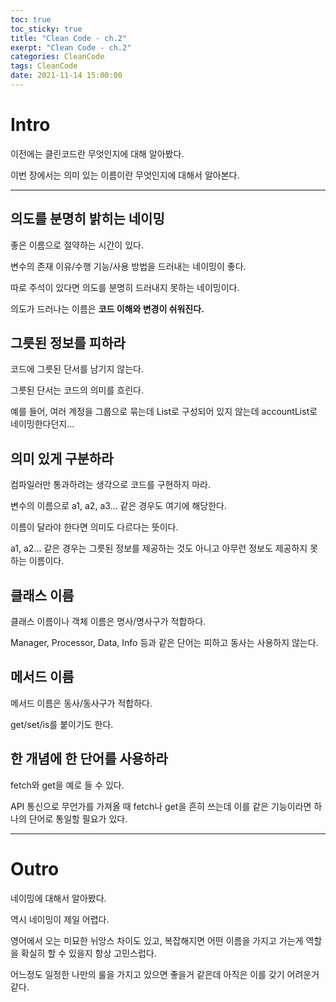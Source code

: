 ```yaml
---
toc: true
toc_sticky: true
title: "Clean Code - ch.2"
exerpt: "Clean Code - ch.2"
categories: CleanCode
tags: CleanCode
date: 2021-11-14 15:00:00
---
```


# Intro

이전에는 클린코드란 무엇인지에 대해 알아봤다.

이번 장에서는 의미 있는 이름이란 무엇인지에 대해서 알아본다.

---

## 의도를 분명히 밝히는 네이밍

좋은 이름으로 절약하는 시간이 있다.

변수의 존재 이유/수행 기능/사용 방법을 드러내는 네이밍이 좋다.

따로 주석이 있다면 의도를 분명히 드러내지 못하는 네이밍이다.

의도가 드러나는 이름은 **코드 이해와 변경이 쉬워진다.**



## 그릇된 정보를 피하라

코드에 그릇된 단서를 남기지 않는다.

그릇된 단서는 코드의 의미를 흐린다.

예를 들어, 여러 계정을 그룹으로 묶는데 List로 구성되어 있지 않는데 accountList로 네이밍한다던지...



## 의미 있게 구분하라

컴파일러만 통과하려는 생각으로 코드를 구현하지 마라.

변수의 이름으로 a1, a2, a3... 같은 경우도 여기에 해당한다.

이름이 달라야 한다면 의미도 다르다는 뜻이다.

a1, a2... 같은 경우는 그릇된 정보를 제공하는 것도 아니고 아무런 정보도 제공하지 못하는 이름이다.



## 클래스 이름

클래스 이름이나 객체 이름은 명사/명사구가 적합하다.

Manager, Processor, Data, Info 등과 같은 단어는 피하고 동사는 사용하지 않는다.



## 메서드 이름

메서드 이름은 동사/동사구가 적합하다.

get/set/is를 붙이기도 한다.



## 한 개념에 한 단어를 사용하라

fetch와 get을 예로 들 수 있다.

API 통신으로 무언가를 가져올 때 fetch나 get을 흔히 쓰는데 이를 같은 기능이라면 하나의 단어로 통일할 필요가 있다.



---

# Outro

네이밍에 대해서 알아봤다.

역시 네이밍이 제일 어렵다.

영어에서 오는 미묘한 뉘앙스 차이도 있고, 복잡해지면 어떤 이름을 가지고 가는게 역할을 확실히 할 수 있을지 항상 고민스럽다.

어느정도 일정한 나만의 룰을 가지고 있으면 좋을거 같은데 아직은 이를 갖기 어려운거 같다.